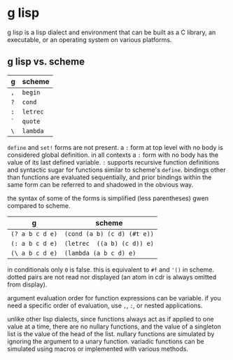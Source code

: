 # g lisp

g lisp is a lisp dialect and environment that can be built as a C library,
an executable, or an operating system on various platforms.

## g lisp vs. scheme

| g                  |  scheme  |
|--------------------|----------|
| `,`                | `begin`  |
| `?`                | `cond`   |
| `:`                | `letrec` |
| <code>&#96;</code> | `quote`  |
| <code>&#92;</code> | `lambda` |

`define` and `set!` forms are not present. a `:` form at top level with
no body is considered global definition. in all contexts a `:` form
with no body has the value of its last defined variable. `:` supports
recursive function definitions and syntactic sugar for functions similar
to scheme's `define`. bindings other than functions are evaluated
sequentially, and prior bindings within the same form can be referred to
and shadowed in the obvious way.

the syntax of some of the forms is simplified (less parentheses)
gwen compared to scheme.

| g                              | scheme                      |
|--------------------------------|-----------------------------|
| `(? a b c d e)`                | `(cond (a b) (c d) (#t e))` |
| `(: a b c d e)`                | `(letrec  ((a b) (c d)) e)` |
| <code>(&#92; a b c d e)</code> | `(lambda (a b c d) e)`      |

in conditionals only `0` is false. this is equivalent to `#f` and `'()`
in scheme. dotted pairs are not read nor displayed (an atom in cdr is
always omitted from display).


argument evaluation order for function expressions can be variable.
if you need a specific order of evaluation, use `,`, `:`, or nested applications.

unlike other lisp dialects, since functions always act as if applied to one
value at a time, there are no nullary functions, and the value of a singleton list
is the value of the head of the list. nullary functions are simulated by ignoring
the argument to a unary function. variadic functions can be simulated using macros
or implemented with various methods.
